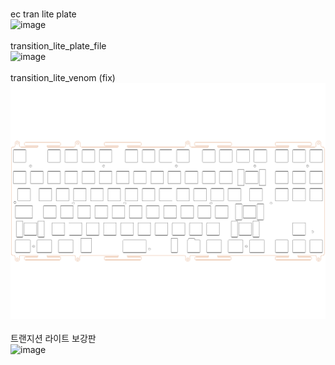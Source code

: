 <br/>ec tran lite plate<br/>![image](./ec%20tran%20lite%20plate.png)<br/>
<br/>transition_lite_plate_file<br/>![image](./transition_lite_plate_file.png)<br/>
<br/>transition_lite_venom (fix)<br/>![image](./transition_lite_venom%20(fix).png)<br/>
<br/>트랜지션 라이트 보강판<br/>![image](./트랜지션%20라이트%20보강판.png)<br/>
